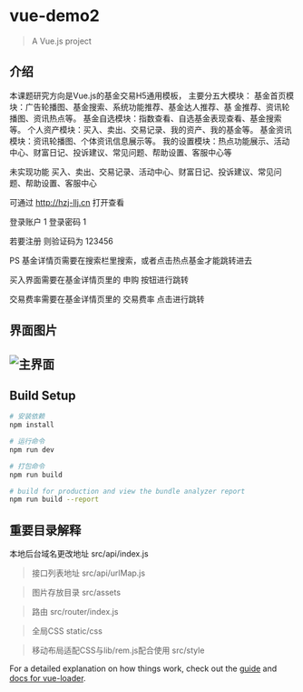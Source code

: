 # vue-demo2

> A Vue.js project

## 介绍

本课题研究方向是Vue.js的基金交易H5通用模板，
主要分五大模块：
基金首页模块：广告轮播图、基金搜索、系统功能推荐、基金达人推荐、基
金推荐、资讯轮播图、资讯热点等。
基金自选模块：指数查看、自选基金表现查看、基金搜索等。
个人资产模块：买入、卖出、交易记录、我的资产、我的基金等。
基金资讯模块：资讯轮播图、个体资讯信息展示等。
我的设置模块：热点功能展示、活动中心、财富日记、投诉建议、常见问题、帮助设置、客服中心等

未实现功能 买入、卖出、交易记录、活动中心、财富日记、投诉建议、常见问题、帮助设置、客服中心

可通过 http://hzj-llj.cn 打开查看

登录账户  1
登录密码  1 

若要注册 则验证码为 123456

PS
基金详情页需要在搜索栏里搜索，或者点击热点基金才能跳转进去

买入界面需要在基金详情页里的 申购 按钮进行跳转

交易费率需要在基金详情页里的 交易费率 点击进行跳转


## 界面图片

![主界面](https://github.com/hzjllj/FundProject/Fund-Web/raw/master/doc/首页-1.png "主界面")
---

## Build Setup

``` bash
# 安装依赖
npm install

# 运行命令
npm run dev

# 打包命令
npm run build

# build for production and view the bundle analyzer report
npm run build --report
```

## 重要目录解释
本地后台域名更改地址
src/api/index.js

> 接口列表地址
src/api/urlMap.js

> 图片存放目录
src/assets

> 路由
src/router/index.js

> 全局CSS
static/css

> 移动布局适配CSS与lib/rem.js配合使用
src/style



For a detailed explanation on how things work, check out the [guide](http://vuejs-templates.github.io/webpack/) and [docs for vue-loader](http://vuejs.github.io/vue-loader).
